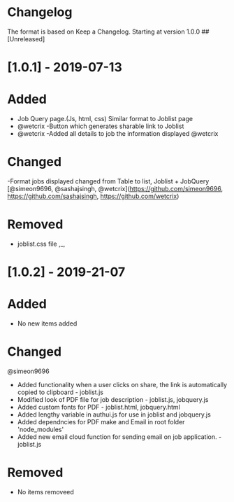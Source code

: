 # Changelog 
The format is based on Keep a Changelog. Starting at version 1.0.0 ##[Unreleased]

# [1.0.1] - 2019-07-13

 # Added

- Job Query page.(Js, html, css) Similar format to Joblist page 
- @wetcrix -Button which generates sharable link to Joblist 
- @wetcrix -Added all details to job the information displayed @wetcrix

 # Changed

-Format jobs displayed changed from Table to list, Joblist + JobQuery [@simeon9696, @sashajsingh, @wetcrix](https://github.com/simeon9696, https://github.com/sashajsingh, https://github.com/wetcrix)

 # Removed

 - joblist.css file ,_,


# [1.0.2] - 2019-21-07

 # Added

 - No new items added

 # Changed
  @simeon9696
- Added functionality when a user clicks on share, the link is automatically copied to clipboard  - joblist.js
- Modified look of PDF file for job description - joblist.js, jobquery.js
- Added custom fonts for PDF - joblist.html, jobquery.html
- Added lengthy variable in authui.js for use in joblist and jobquery.js
- Added dependncies for PDF make and Email in root folder 'node_modules'
- Added new email cloud function for sending email on job application. - joblist.js

 # Removed
- No items removeed

